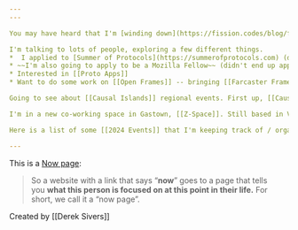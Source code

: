 ```yaml
---
---

You may have heard that I'm [winding down](https://fission.codes/blog/farewell-from-fission/) [[Fission]] as of April 2024.

I'm talking to lots of people, exploring a few different things.
*  I applied to [Summer of Protocols](https://summerofprotocols.com) (didn't get accepted!) with some ideas around [[Community Search Engines]]. Still exploring other opportunities for this.
* ~~I'm also going to apply to be a Mozilla Fellow~~ (didn't end up applying), with some ideas around [[Local AI]]
* Interested in [[Proto Apps]]
* Want to do some work on [[Open Frames]] -- bringing [[Farcaster Frames]] to [[ActivityPub]] and [[Bluesky]].

Going to see about [[Causal Islands]] regional events. First up, [[Causal Islands Berlin]].

I'm in a new co-working space in Gastown, [[Z-Space]]. Still based in Vancouver.

Here is a list of some [[2024 Events]] that I'm keeping track of / organizing / might attend. [[LOCALHOST]]

---
```


This is a [Now page](https://nownownow.com/about):

> So a website with a link that says “**now**” goes to a page that tells you **what this person is focused on at this point in their life.** For short, we call it a “now page”.

Created by [[Derek Sivers]]







